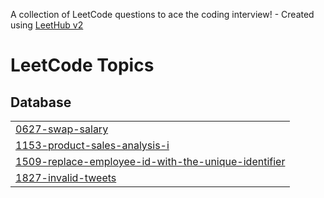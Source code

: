 A collection of LeetCode questions to ace the coding interview! - Created using [LeetHub v2](https://github.com/arunbhardwaj/LeetHub-2.0)
<!---LeetCode Topics Start-->
# LeetCode Topics
## Database
|  |
| ------- |
| [0627-swap-salary](https://github.com/kuliashvili/Leetcode/tree/master/0627-swap-salary) |
| [1153-product-sales-analysis-i](https://github.com/kuliashvili/Leetcode/tree/master/1153-product-sales-analysis-i) |
| [1509-replace-employee-id-with-the-unique-identifier](https://github.com/kuliashvili/Leetcode/tree/master/1509-replace-employee-id-with-the-unique-identifier) |
| [1827-invalid-tweets](https://github.com/kuliashvili/Leetcode/tree/master/1827-invalid-tweets) |
<!---LeetCode Topics End-->